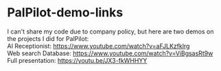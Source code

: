 # PalPilot-demo-links
I can't share my code due to company policy, but here are two demos on the projects I did for PalPilot: <br/>
AI Receptionist: https://www.youtube.com/watch?v=aFJLKzfklrg <br/>
Web search Database: https://www.youtube.com/watch?v=ViBgsasRt9w <br/>
Full presentation: https://youtu.be/JX3-fkWHHYY
